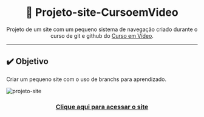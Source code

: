  <h1 align="center">🖖 Projeto-site-CursoemVideo</h1>
 <p align="center">Projeto de um site com um pequeno sistema de navegação criado durante o curso de git e github do <a href="https://www.cursoemvideo.com/">Curso em Vídeo</a>.</p>
 <hr>
 <h2> ✔️ Objetivo</h2>
 <p>Criar um pequeno site com o uso de branchs para aprendizado.</p>
 
![projeto-site](https://github.com/Akimkj/Projeto-site-CursoemVideo/assets/156031298/b0295b7d-f025-4e59-90f5-ed1ac46a641a)

<h3 align="center"><a href="https://akimkj.github.io/Projeto-site-CursoemVideo/">Clique aqui para acessar o site</a></h3>
